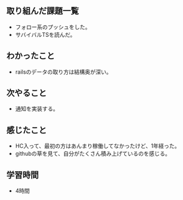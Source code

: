 ## 取り組んだ課題一覧
- フォロー系のプッシュをした。
- サバイバルTSを読んだ。

## わかったこと
- railsのデータの取り方は結構奥が深い。

## 次やること
- 通知を実装する。

## 感じたこと
- HC入って、最初の方はあんまり稼働してなかったけど、1年経った。
- githubの草を見て、自分がたくさん積み上げているのを感じる。

## 学習時間
- 4時間